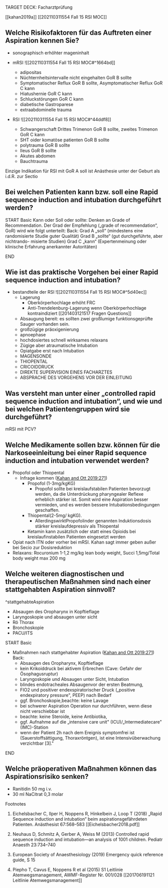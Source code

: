 TARGET DECK: Facharztprüfung

[[kahan2019a]]
[[202110311554 Fall 15 RSI MOC]]

## Welche Risikofaktoren für das Auftreten einer Aspiration kennen Sie?
- sonographisch erhöhter mageninhalt


- mRSI ![[202110311554 Fall 15 RSI MOC#^1664bd]]
	- adipositas
	- Nüchternheitsintervalle nicht eingehalten GoR B sollte
	- Symptomatischer Reflux GoR B sollte, Asymptomatischer Reflux GoR C kann
	- Hiatushernie GoR C kann
	- Schluckstörungen GoR C kann
	- diabetische Gastroparese
	- extraabdominelle trauma
- RSI ![[202110311554 Fall 15 RSI MOC#^44ddf8]]
	- Schwangerschaft Drittes Trimenon GoR B sollte, zweites Trimenon GoR C kann
	- SHT oider komatöse patienten GoR B sollte
	- polytrauma GoR B sollte
	- Ileus GoR B sollte
	- Akutes abdomen
	- Bauchtrauma

Einzige Indikation für RSI mit GoR A soll ist Anästhesie  unter der Geburt als i.d.R. zur Sectio
## Bei welchen Patienten kann bzw. soll eine Rapid sequence induction and intubation durchgeführt werden?
START
Basic
Kann oder Soll oder sollte: Denken an Grade of Recommendation.  Der Grad der Empfehlung („grade of recommendation“, GoR) wird wie folgt unterteilt:
Back:
Grad A „soll“ (mindestens eine randomisierte Studie guter Qualität)
Grad B „sollte“ (gut durchgeführte, aber nichtrando- misierte Studien)
Grad C „kann“ (Expertenmeinung oder klinische Erfahrung anerkannter Autoritäten)
<!--ID: 1639112408796-->
END


## Wie ist das praktische Vorgehen bei einer Rapid sequence induction and intubation?
- bestandteile der RSI ![[202110311554 Fall 15 RSI MOC#^5d40ec]]
	- Lagerung
		- Oberkörperhochlage erhöht FRC
		- Anti-Trendelenburg-Lagerung wenn Oberkörperhochlage kontraindiziert [[201403121517 Fragen Questions]]
	- Absaugung bereit: es sollten zwei großlumige funktionsgeprüfte Sauger vorhanden sein.
	- großzügige präoxigenierung
	- apnoephase
	- hochdosiertes schnell wirksames relaxans
	- Zügige aber atraumatische Intubation
	- Opiatgabe erst nach Intubation
	- MAGENSONDE
	- THIOPENTAL
	- CRICOIDDRUCK
	- DIREKTE SUPERVISION EINES FACHARZTES
	- ABSPRACHE DES VORGEHENS VOR DER EINLEITUNG
	
## Was versteht man unter einer „controlled rapid sequence induction and intubation“, und wie und bei welchen Patientengruppen wird sie durchgeführt?
mRSI mit PCV?
## Welche Medikamente sollen bzw. können für die Narkoseeinleitung bei einer Rapid sequence induction and intubation verwendet werden?
- Propofol oder Thiopental
	- Infrage kommen  ([Kahan and Ott 2019:271](zotero://open-pdf/library/items/D8VKK4YY?page=3))
		- Propofol (1-3mg/kgKG)
			- Propofol sollte bei kreislaufstabilen Patienten bevorzugt werden, da die Unterdrückung pharyngealer Reflexe erheblich stärker ist. Somit wird eine Aspiration besser vermieden, und es werden bessere Intubationsbedingungen geschaffen.
		- Thiopental(2-5mg/ kgKG). 
			- AllerdingswirktPropofolinder genannten Induktionsdosis stärker kreislaufdepressiv als Thiopental
		- Ketamin kann zusätzlich oder statt eines Opioids bei kreislaufinstabilen Patienten eingesetzt werden
- Opiat nach ITN oder vorher bei mRSI. Kahan sagt immer geben außer bei Secio zur Dosisreduktion
- Relaxans: Rocuronium 1-1,2 mg/kg lean body weight, Succi 1,5mg/Total body weight max 200 mg
## Welche weiteren diagnostischen und therapeutischen Maßnahmen sind nach einer stattgehabten Aspiration sinnvoll?

^stattgehabteAspiration

- Absaugen des Oropharynx in Kopftieflage
- Laryngoskopie und absaugen unter sicht
- Rö Thorax
- Bronchoskopie
- PACU/ITS

START
Basic
- Maßnahmen nach stattgehabter Aspiration ([Kahan and Ott 2019:271](zotero://open-pdf/library/items/D8VKK4YY?page=3))
Back:
	- Absaugen des Oropharynx, Kopftieflage
	- kein Krikoiddruck bei aktivem Erbrechen (Cave: Gefahr der Ösophagusruptur)
	- Laryngoskopie und Absaugen unter Sicht, Intubation
	- blindes endotracheales Absaugenvor der ersten Beatmung, 
	- FIO2 und positiver endexspiratorischer Druck („positive endexpiratory pressure", PEEP) nach Bedarf
	- ggf. Bronchoskopie,beachte: keine Lavage
	- bei schwerer Aspiration Operation nur durchführen, wenn diese nicht verschiebbar ist
	- beachte: keine Steroide, keine Antibiotika,
	- ggf. Aufnahme auf die „intensive care unit" (ICU)/„Intermediatecare"(IMC)-Station
	- wenn der Patient 2h nach dem Ereignis symptomfrei ist (Sauerstoffsättigung, Thoraxröntgen), ist eine Intensivüberwachung verzichtbar [3]." 
<!--ID: 1639112408852-->
END
## Welche präoperativen Maßnahmen können das Aspirationsrisiko senken?
- Ranitidin 50 mg i.v.
- 30 ml NaCitrat 0,3 molar


Footnotes
 1.  Eichelsbacher C, Ilper H, Noppens R, Hinkelbein J, Loop T (2018) „Rapid Sequence induction and intubation“ beim aspirationsgefährdeten Patienten. Anästhesist 67:568–583 [[Eichelsbacher2018.pdf]]
    
2.  Neuhaus D, Schmitz A, Gerber A, Weiss M (2013) Controlled rapid sequence induction and intubation—an analysis of 1001 children. Pediatr Anaesth 23:734–740
    
3.  European Society of Anaesthesiology (2019) Emergency quick reference guide, S 15
    
4.  Piepho T, Cavus E, Noppens R et al (2015) S1 Leitlinie Atemwegsmanagement, AWMF-Register Nr. 001/028 [[201706191121 Leitlinie Atemwegsmanagement]]